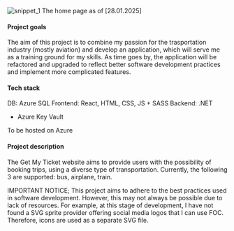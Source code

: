 ![snippet_1](https://github.com/user-attachments/assets/4302320d-22fb-4d33-b1dd-3170a47971ba)
The home page as of [28.01.2025]

#### Project goals 
The aim of this project is to combine my passion for the trasportation industry (mostly aviation) and develop an application, which will serve me as a training ground for my skills. As time goes by, the application will be refactored and upgraded to reflect better software development practices and implement more complicated features.  
#### Tech stack
DB: Azure SQL 
Frontend: React, HTML, CSS, JS + SASS
Backend: .NET 
+ Azure Key Vault

To be hosted on Azure

#### Project description
The Get My Ticket website aims to provide users with the possibility of booking trips, using a diverse type of transportation. Currently, the following 3 are supported: bus, airplane, train. 
 
IMPORTANT NOTICE; This project aims to adhere to the best practices used in software development. However, this may not always be possible due to lack of resources. For example, at this stage of development, I have not found a SVG sprite provider offering social media logos that I can use FOC. Therefore, icons are used as a separate SVG file. 

